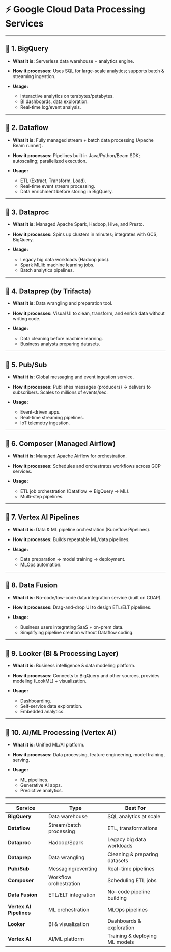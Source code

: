 # ⚡ Google Cloud Data Processing Services

---

## 🔹 1. **BigQuery**

* **What it is:** Serverless data warehouse + analytics engine.
* **How it processes:** Uses SQL for large-scale analytics; supports batch & streaming ingestion.
* **Usage:**

  * Interactive analytics on terabytes/petabytes.
  * BI dashboards, data exploration.
  * Real-time log/event analysis.

---

## 🔹 2. **Dataflow**

* **What it is:** Fully managed stream + batch data processing (Apache Beam runner).
* **How it processes:** Pipelines built in Java/Python/Beam SDK; autoscaling; parallelized execution.
* **Usage:**

  * ETL (Extract, Transform, Load).
  * Real-time event stream processing.
  * Data enrichment before storing in BigQuery.

---

## 🔹 3. **Dataproc**

* **What it is:** Managed Apache Spark, Hadoop, Hive, and Presto.
* **How it processes:** Spins up clusters in minutes; integrates with GCS, BigQuery.
* **Usage:**

  * Legacy big data workloads (Hadoop jobs).
  * Spark MLlib machine learning jobs.
  * Batch analytics pipelines.

---

## 🔹 4. **Dataprep (by Trifacta)**

* **What it is:** Data wrangling and preparation tool.
* **How it processes:** Visual UI to clean, transform, and enrich data without writing code.
* **Usage:**

  * Data cleaning before machine learning.
  * Business analysts preparing datasets.

---

## 🔹 5. **Pub/Sub**

* **What it is:** Global messaging and event ingestion service.
* **How it processes:** Publishes messages (producers) → delivers to subscribers. Scales to millions of events/sec.
* **Usage:**

  * Event-driven apps.
  * Real-time streaming pipelines.
  * IoT telemetry ingestion.

---

## 🔹 6. **Composer (Managed Airflow)**

* **What it is:** Managed Apache Airflow for orchestration.
* **How it processes:** Schedules and orchestrates workflows across GCP services.
* **Usage:**

  * ETL job orchestration (Dataflow → BigQuery → ML).
  * Multi-step pipelines.

---

## 🔹 7. **Vertex AI Pipelines**

* **What it is:** Data & ML pipeline orchestration (Kubeflow Pipelines).
* **How it processes:** Builds repeatable ML/data pipelines.
* **Usage:**

  * Data preparation → model training → deployment.
  * MLOps automation.

---

## 🔹 8. **Data Fusion**

* **What it is:** No-code/low-code data integration service (built on CDAP).
* **How it processes:** Drag-and-drop UI to design ETL/ELT pipelines.
* **Usage:**

  * Business users integrating SaaS + on-prem data.
  * Simplifying pipeline creation without Dataflow coding.

---

## 🔹 9. **Looker (BI & Processing Layer)**

* **What it is:** Business intelligence & data modeling platform.
* **How it processes:** Connects to BigQuery and other sources, provides modeling (LookML) + visualization.
* **Usage:**

  * Dashboarding.
  * Self-service data exploration.
  * Embedded analytics.

---

## 🔹 10. **AI/ML Processing (Vertex AI)**

* **What it is:** Unified ML/AI platform.
* **How it processes:** Data processing, feature engineering, model training, serving.
* **Usage:**

  * ML pipelines.
  * Generative AI apps.
  * Predictive analytics.

---


| Service                 | Type                    | Best For                       |
| ----------------------- | ----------------------- | ------------------------------ |
| **BigQuery**            | Data warehouse          | SQL analytics at scale         |
| **Dataflow**            | Stream/batch processing | ETL, transformations           |
| **Dataproc**            | Hadoop/Spark            | Legacy big data workloads      |
| **Dataprep**            | Data wrangling          | Cleaning & preparing datasets  |
| **Pub/Sub**             | Messaging/eventing      | Real-time pipelines            |
| **Composer**            | Workflow orchestration  | Scheduling ETL jobs            |
| **Data Fusion**         | ETL/ELT integration     | No-code pipeline building      |
| **Vertex AI Pipelines** | ML orchestration        | MLOps pipelines                |
| **Looker**              | BI & visualization      | Dashboards & exploration       |
| **Vertex AI**           | AI/ML platform          | Training & deploying ML models |


